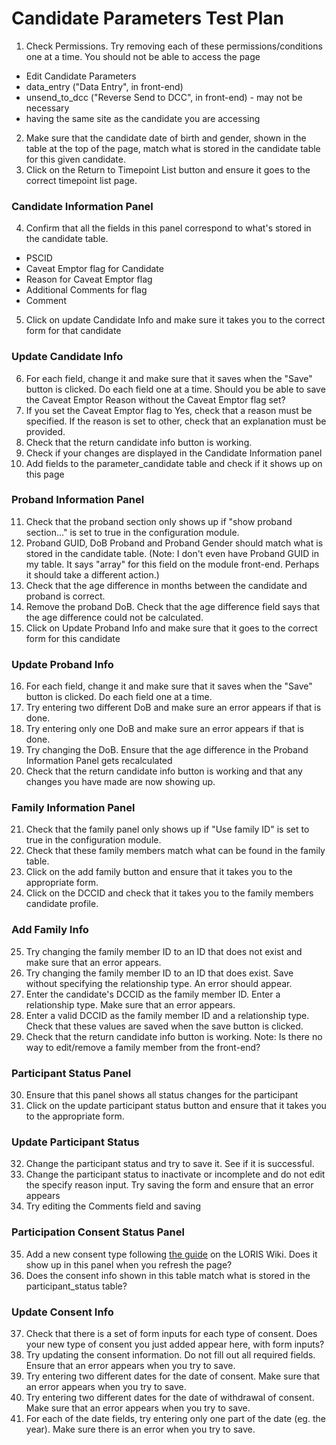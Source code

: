 # Candidate Parameters Test Plan

1. Check Permissions. Try removing each of these permissions/conditions one at a time. You should not be able to access the page
* Edit Candidate Parameters
* data_entry ("Data Entry", in front-end)
* unsend_to_dcc ("Reverse Send to DCC", in front-end) - may not be necessary
* having the same site as the candidate you are accessing   
2. Make sure that the candidate date of birth and gender, shown in the table at the top of the page, match what is stored in the candidate table for this given candidate.
3. Click on the Return to Timepoint List button and ensure it goes to the correct timepoint list page.

### Candidate Information Panel
4. Confirm that all the fields in this panel correspond to what's stored in the candidate table.
* PSCID
* Caveat Emptor flag for Candidate
* Reason for Caveat Emptor flag
* Additional Comments for flag
* Comment
5. Click on update Candidate Info and make sure it takes you to the correct form for that candidate

### Update Candidate Info
6. For each field, change it and make sure that it saves when the "Save" button is clicked. Do each field one at a time. Should you be able to save the Caveat Emptor Reason without the Caveat Emptor flag set?
7. If you set the Caveat Emptor flag to Yes, check that a reason must be specified. If the reason is set to other, check that an explanation must be provided.
8. Check that the return candidate info button is working.
9. Check if your changes are displayed in the Candidate Information panel
10. Add fields to the parameter_candidate table and check if it shows up on this page

### Proband Information Panel
11. Check that the proband section only shows up if "show proband section..." is set to true in the configuration module.
12. Proband GUID, DoB Proband and Proband Gender should match what is stored in the candidate table. (Note: I don't even have Proband GUID in my table. It says "array" for this field on the module front-end. Perhaps it should take a different action.)
13. Check that the age difference in months between the candidate and proband is correct.
14. Remove the proband DoB. Check that the age difference field says that the age difference could not be calculated.
15. Click on Update Proband Info and make sure that it goes to the correct form for this candidate

### Update Proband Info
16. For each field, change it and make sure that it saves when the "Save" button is clicked. Do each field one at a time.
17. Try entering two different DoB and make sure an error appears if that is done.
18. Try entering only one DoB and make sure an error appears if that is done.
19. Try changing the DoB. Ensure that the age difference in the Proband Information Panel gets recalculated
20. Check that the return candidate info button is working and that any changes you have made are now showing up.

### Family Information Panel
21. Check that the family panel only shows up if "Use family ID" is set to true in the configuration module.
22. Check that these family members match what can be found in the family table.
23. Click on the add family button and ensure that it takes you to the appropriate form.
24. Click on the DCCID and check that it takes you to the family members candidate profile.

### Add Family Info
25. Try changing the family member ID to an ID that does not exist and make sure that an error appears.
26. Try changing the family member ID to an ID that does exist. Save without specifying the relationship type. An error should appear.
27. Enter the candidate's DCCID as the family member ID. Enter a relationship type. Make sure that an error appears. 
28. Enter a valid DCCID as the family member ID and a relationship type. Check that these values are saved when the save button is clicked.
29. Check that the return candidate info button is working.
Note: Is there no way to edit/remove a family member from the front-end?

### Participant Status Panel
30. Ensure that this panel shows all status changes for the participant
31. Click on the update participant status button and ensure that it takes you to the appropriate form. 

### Update Participant Status
32. Change the participant status and try to save it. See if it is successful.
33. Change the participant status to inactivate or incomplete and do not edit the specify reason input. Try saving the form and ensure that an error appears
34. Try editing the Comments field and saving

### Participation Consent Status Panel
35. Add a new consent type following [the guide](https://github.com/aces/Loris/wiki/Candidate-Information-Page) on the LORIS Wiki. Does it show up in this panel when you refresh the page?
36. Does the consent info shown in this table match what is stored in the participant_status table?

### Update Consent Info
37. Check that there is a set of form inputs for each type of consent. Does your new type of consent you just added appear here, with form inputs?
38. Try updating the consent information. Do not fill out all required fields. Ensure that an error appears when you try to save.
39. Try entering two different dates for the date of consent. Make sure that an error appears when you try to save.
40. Try entering two different dates for the date of withdrawal of consent. Make sure that an error appears when you try to save.
41. For each of the date fields, try entering only one part of the date (eg. the year). Make sure there is an error when you try to save.

